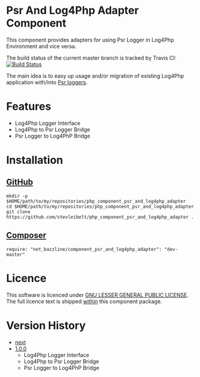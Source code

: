 # Psr And Log4Php Adapter Component

This component provides adapters for using Psr Logger in Log4Php Environment and vice versa.

The build status of the current master branch is tracked by Travis CI:
[![Build Status](https://travis-ci.org/stevleibelt/php_component_psr_and_log4php_adapter.png?branch=master)](http://travis-ci.org/stevleibelt/php_component_psr_and_log4php_adapter)

The main idea is to easy up usage and/or migration of existing Log4Php application with/into [Psr loggers](https://github.com/php-fig/log).

# Features

* Log4Php Logger Interface
* Log4Php to Psr Logger Bridge
* Psr Logger to Log4PhP Bridge

# Installation

## [GitHub](https://github.com/stevleibelt/php_component_psr_and_log4php_adapter)

    mkdir -p $HOME/path/to/my/repositories/php_component_psr_and_log4php_adapter
    cd $HOME/path/to/my/repositories/php_component_psr_and_log4php_adapter
    git clone https://github.com/stevleibelt/php_component_psr_and_log4php_adapter .

## [Composer](https://packagist.org/packages/net_bazzline/component_psr_and_log4php_adapter)

    require: "net_bazzline/component_psr_and_log4php_adapter": "dev-master"

# Licence

This software is licenced under [GNU LESSER GENERAL PUBLIC LICENSE](https://www.gnu.org/copyleft/lesser.html).
The full licence text is shipped [within](https://github.com/stevleibelt/php_component_psr_and_log4php_adapter/blob/master/LICENSE) this component package.

# Version History

* [next](https://github.com/stevleibelt/php_component_psr_and_log4php_adapter)
* [1.0.0](https://github.com/stevleibelt/php_component_psr_and_log4php_adapter/tree/1.0.0)
    * Log4Php Logger Interface
    * Log4Php to Psr Logger Bridge
    * Psr Logger to Log4PhP Bridge
